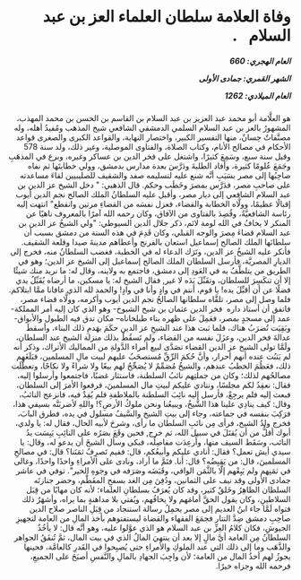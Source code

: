 <h1 dir="rtl">وفاة العلامة سلطان العلماء العز بن عبد السلام   .</h1>

<h5 dir="rtl">العام الهجري:  660

الشهر القمري: جمادى الأولى

العام الميلادي: 1262</h5>

<p dir="rtl">هو العلَّامة أبو محمد عبد العزيز بن عبد السلام بن القاسم بن الحسن بن محمد المهذب، المشهورُ بالعز بن عبد السلام السلمي الدمشقي الشافعي شيخ المذهب ومُفيدُ أهله، وله مصنَّفاتٌ حِسانٌ، منها التفسير الكبير، واختصار النهاية، والقواعد الكبرى والصغرى قواعد الأحكام في مصالح الأنام، وكتاب الصلاة، والفتاوى الموصلية، وغير ذلك، ولد سنة 578 وقيل سنة سبع، وسَمِعَ كثيرًا، واشتغل على فخر الدين بن عساكر وغيره، وبرع في المذهَبِ وجَمَعَ عُلومًا كثيرة، وأفاد الطلبةَ ودَرَّسَ بعدة مدارس بدمشق، وولي خطابتَها ثم نفاه صاحِبُها إلى مصر بسَبَبِ أنَّه شنع عليه لتسليمه صفد والشقيف للصليبيين لقاءَ مساعدته على صاحبِ مصر، فدَرَّس بمصرَ وخَطَب وحكم. قال الذهبي: " دخل الشيخ عز الدين بن عبد السلام الشافعي إلى ديار مصر، وأقبل عليه السلطانُ الملك الصالح نجم الدين أيوب إقبالًا عظيمًا، وولَّاه الخطابة والقضاء، فعزل نفسَه من القضاءِ مرتين وانقطع" انتهت إليه رئاسة الشافعيَّةُ، وقُصِدَ بالفتاوى من الآفاق، وكان رحمه الله آمرًا بالمعروف ناهيًا عن المنكر لا يخافُ في الله لومة لائم، ذكر جلال الدين السيوطي: "ولي الشيخُ عز الدين بن عبد السلام قضاءَ مِصرَ والوجه القبلي، وكان قَدِمَ في هذه السنة من دمشق بسبب أن سلطانَها الملك الصالح إسماعيل استعان بالفرنج وأعطاهم مدينةَ صيدا وقلعة الشقيف. فأنكر عليه الشيخُ عز الدين، وتَرَك الدعاء له في الخطبة، فغضب السلطانُ منه، فخرج إلى الديارِ المصريَّة، فأرسل السلطان الملك الصالح إسماعيل إلى الشيخ عز الدين؛ وهو في الطريق من يتلطَّفُ به في العَودِ إلى دمشق، فاجتمع به ولاينه، وقال له: ما نريد منك شيئًا إلا أن تنكَسِرَ للسلطان، وتقَبِّلَ يَدَه لا غير, فقال الشيخ له: يا مسكين، ما أرضاه يُقَبِّلُ يدي فضلًا عن أن أقبِّلَ يده! يا قوم، أنتم في وادٍ وأنا في وادٍ! والحمد لله الذي عافانا ممَّا ابتلاكم. فلما وصل إلى مصر، تلقَّاه سلطانها الصالحُ نجم الدين أيوب وأكرمه، وولَّاه قضاء مصر، فاتفق أن أستاذ داره  فخر الدين عثمان بن شيخ الشيوخ- وهو الذي كان إليه أمر المملكة- عمد إلى مسجدٍ بمصر، فعَمِلَ على ظهره بناء طبلخاناه– مكان تدق فيه الطبول والأبواق- وبَقِيَت تُضرَبُ هناك، فلما ثبت هذا عند الشيخِ عز الدين حكَمَ بهَدمِ ذلك البناء، وأسقطَ عدالةَ فخر الدين، وعزَلَ نفسه من القضاء، ولم تَسقُطْ بذلك منزلة الشيخ عند السلطان، ولَمَّا تولى الشيخ عز الدين القضاء تصَدَّى لبيع أمراء الدَّولةِ من المماليك الأتراك، وذكر أنه لم يَثبُت عنده أنهم أحرار، وأنَّ حُكمَ الرِّقِّ مُستصحَبٌ عليهم لبيت مالِ المسلمين، فبَلَغَهم ذلك، فعَظُمَ الخطبُ عندهم، والشيخُ مُصَمِّمٌ لا يُصَحِّحُ لهم بيعًا ولا شراءً ولا نكاحًا، وتعطَّلَت مصالحُهم لذلك؛ وكان من جملتِهم نائبُ السلطنة، فاستثار غضبًا، فاجتمعوا وأرسلوا إليه، فقال: نعقِدُ لكم مجلسًا، وننادي عليكم لبيتِ مال المسلمينَ، فرفعوا الأمرَ إلى السلطان، فبعث إليه فلم يرجِعْ، فأرسل إليه نائِبَ السلطنة بالملاطفةِ فلم يُفِدْ فيه، فانزعج النائبُ، وقال: كيف ينادِي علينا هذا الشَّيخُ، ويبيعُنا ونحن ملوكُ الأرضِ؟! واللهِ لأضربَنَّه بسيفي هذا، فرَكِبَ بنفسه في جماعته، وجاء إلى بيتِ الشيخ والسَّيفُ مسلول في يده، فطرق البابَ، فخرج ولدُ الشيخ، فرأى مِن نائبِ السلطان ما رأى، وشرحَ لأبيه الحال، فقال له: يا ولدي، أبوك أقلُّ من أن يُقتَلَ في سبيل الله، ثم خرج, فحين وقَعَ بصَرُه على النائِبِ يَبِسَت يدُ النائب، وسَقَط السيف منها، وأُرعِدَت مفاصِلُه، فبكى وسأل الشيخَ أن يدعو له، وقال: يا سيدي أيش تعمل؟ فقال: أنادي عليكم وأبيعُكم، قال: ففيم تَصرِفُ ثمَنَنا؟ قال: في مصالحِ المسلمينَ، قال: من يَقبِضُه؟ قال: أنا. فتَمَّ ما أراد، ونادى على الأمراءِ واحدًا واحدًا، وغالى في ثمَنِهم ولم يَبِعْهم إلَّا بالثَّمَن الوافي، وقَبَضَه وصَرَفه في وجوهِ الخير". توفي في عاشر جمادى الأولى وقد نيف على الثمانين، ودُفِنَ مِن الغد بسفحِ المقَطَّم، وحضر جنازتَه السلطان الظاهِرُ وخَلقٌ كثير، وقد كان يُعرَفُ بسلطانِ العلماء؛ لأنه كان مهابًا من قِبَل السلاطينِ، وكان يقول الحقَّ أمامَهم ولا يخافُهم، ويُفتي بلا مداهنةٍ بما يراه، وأشهَرُ ذلك فتواه لَمَّا جاء ابنُ العديم إلى مصر يحمِلُ رسالة استنجاد من قِبَلِ الناصر صلاح الدين صاحِبِ دمشق ضِدَّ التتار فجمَعَ الفقهاء والقضاة ليستفتوهم بأخذ المالِ من العامة لتجهيزِ الجيوشِ، فكان كلامُ العِزِّ بن عبد السلام هو الذي عوَّلوا عليه، وهو أنَّه قال: لا يأخُذُ السلطانُ مِن العامة أيَّ مالٍ إلا بعد أن ينتهيَ المالُ الذي في بيت المال، ثمَّ تُنفَقُ الجواهر والذَّهَب وما إلى ذلك التي عند الملوكِ والأمراءِ حتى يُصبِحوا في القَدرِ كالعامَّة، فحينها يجوزُ لهم أخذُ المال من العامة؛ لأن واجِبَ الجهادِ بالمالِ والنَّفسِ أصبَحَ على الجميعِ، فرحمه الله وجزاه خيرًا.</p></br>
